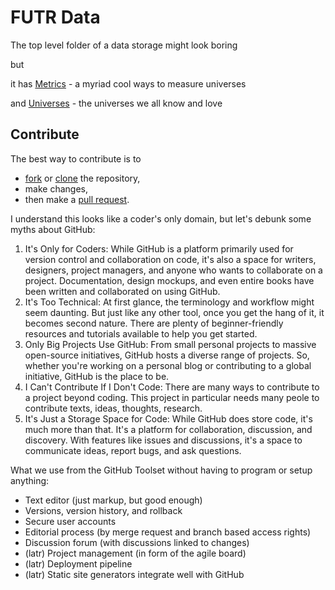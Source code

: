 # FUTR Data

The top level folder of a data storage might look boring

but

it has [Metrics](metrics) - a myriad cool ways to measure universes

and [Universes](universes) - the universes we all know and love

## Contribute

The best way to contribute is to

- [fork](https://docs.github.com/en/get-started/quickstart/fork-a-repo) or [clone](https://docs.github.com/en/repositories/creating-and-managing-repositories/cloning-a-repository) the repository,
- make changes,
- then make a [pull request](https://docs.github.com/en/pull-requests/collaborating-with-pull-requests/proposing-changes-to-your-work-with-pull-requests/about-pull-requests).

I understand this looks like a coder's only domain, but let's debunk some myths about GitHub:

1. It's Only for Coders: While GitHub is a platform primarily used for version control and collaboration on code, it's also a space for writers, designers, project managers, and anyone who wants to collaborate on a project. Documentation, design mockups, and even entire books have been written and collaborated on using GitHub.
1. It's Too Technical: At first glance, the terminology and workflow might seem daunting. But just like any other tool, once you get the hang of it, it becomes second nature. There are plenty of beginner-friendly resources and tutorials available to help you get started.
1. Only Big Projects Use GitHub: From small personal projects to massive open-source initiatives, GitHub hosts a diverse range of projects. So, whether you're working on a personal blog or contributing to a global initiative, GitHub is the place to be.
1. I Can't Contribute If I Don't Code: There are many ways to contribute to a project beyond coding. This project in particular needs many peole to contribute texts, ideas, thoughts, research.
1. It's Just a Storage Space for Code: While GitHub does store code, it's much more than that. It's a platform for collaboration, discussion, and discovery. With features like issues and discussions, it's a space to communicate ideas, report bugs, and ask questions.

What we use from the GitHub Toolset without having to program or setup anything:

- Text editor (just markup, but good enough)
- Versions, version history, and rollback 
- Secure user accounts
- Editorial process (by merge request and branch based access rights)
- Discussion forum (with discussions linked to changes)
- (latr) Project management (in form of the agile board) 
- (latr) Deployment pipeline
- (latr) Static site generators integrate well with GitHub
